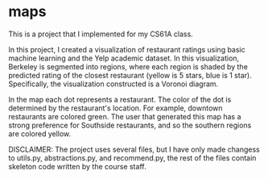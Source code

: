 # maps
This is a project that I implemented for my CS61A class.

In this project, I created a visualization of restaurant ratings using basic machine learning and the Yelp academic dataset. 
In this visualization, Berkeley is segmented into regions, where each region is shaded by the predicted rating of the closest restaurant (yellow is 5 stars, blue is 1 star).
Specifically, the visualization constructed is a Voronoi diagram.

In the map each dot represents a restaurant. The color of the dot is determined by the restaurant's location. For example, downtown restaurants are colored green.
The user that generated this map has a strong preference for Southside restaurants, and so the southern regions are colored yellow.


DISCLAIMER: 
The project uses several files, but I have only made changess to utils.py, abstractions.py, and recommend.py, the rest of the files contain skeleton code written by the course staff.



